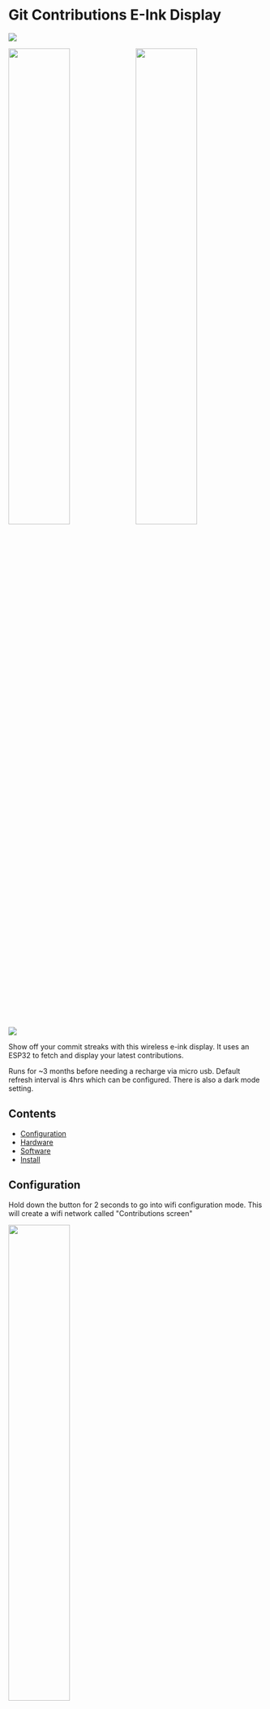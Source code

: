 # Git Contributions E-Ink Display

  <img src="showcase/hero.jpg" />
<p float="left">
  <img src="showcase/user_example2.jpg" width="49%" />  
  <img src="showcase/user_example1.jpg" width="49%" /> 
</p>
  <img src="showcase/hero_carousel.gif" />

Show off your commit streaks with this wireless e-ink display. It uses an ESP32 to fetch and display your latest
contributions.

Runs for ~3 months before needing a recharge via micro usb. Default refresh interval is 4hrs which can be configured.
There is also a dark mode setting.

## Contents

- [Configuration](#configuration)
- [Hardware](#hardware)
- [Software](#software)
- [Install](#install)

## Configuration

Hold down the button for 2 seconds to go into wifi configuration mode. This will create a wifi network called 
"Contributions screen"

<img src="showcase/config_mode.jpg" width="49%" />

Once connected with your phone or laptop press "Sign In" to open the browser configuration

<p float="left">
  <img src="showcase/network.jpg" width="49%"/>  
  <img src="showcase/config.jpg" width="49%" />  
</p>

After saving your configuration the device will restart with the updated settings

- If there's an issue with the wifi connection you'll get a striked through wifi symbol
- If there's an issue with fetching the commit data from the api then you'll get a striked through link icon

## Hardware

<img src="showcase/parts.jpg" />

- [LILYGO® T5 2.13inch E-Paper Development Board](https://lilygo.cc/products/t5-v2-3-1)
  - These are normally used as shopping center price displays but also happen to be the perfect dimensions for this 
    project. Shoutout to Lilygo for creating these neat little guys
  - I found the GDEM0213B74 to be a bit sharper than the DEPG0213BN which looked like it had some anti-aliasing built in
    that I couldn't disable
  - This specific board wasn't listed as supported by the greyscale gfx library however using one with similar specs did
    the trick
- 3.7V 1200mAh 603450 battery
  - 50mm x 34mm x 6mm
  - Great size for this project, fits quite snugly. A thinner battery might need something to prevent rattling around 
    like some double sided tape
  - The Lilygo comes with a 1.25mm 2pin JST connector so don't need to worry about finding one with that connector
- 3d printed case and stand available for free on [MakerWorld](https://makerworld.com/en/models/1427537-lilygo-t5-2-13-3d-printed-case#profileId-1483837)

  - Buttons and switch, secured lid with screws, thin screen bezels and a mechanism to keep the screen firmly at the
    front of the case.
  - For the wood style finish I printed with a Bambu Lab wood filament and applied an alcohol ink with a cheap and thick
    paintbrush
  - Other cases available:
    - Thingiverse model by [xl0e](https://www.thingiverse.com/thing:4670205)
    - Lilygo project by [Piotr-Kubica](https://github.com/piotr-kubica/weather-tiny)
    - Or build your own using this Lilygo reference model on [GrabCad](https://grabcad.com/library/lilygo-t5-2-13-1)

- M3 screws, 6mm
- M3 female thread inserts ~5.7mm
  - These are great, just push them into 3d prints with a soldering iron and you've got a perfect thread
- AWG 26-24 Heat shrink wire connectors or solder

The EleksCava creator has had success adapting the code to work with their screen [here](https://www.reddit.com/r/esp32/comments/1kgrwxk/comment/mrbv0fa)
<img src="showcase/elekscava.jpg" width="100%" />

## Software

- Configuration mode
  - When the esp32 wakes up we get a `esp_sleep_get_wakeup_cause` which we can use to determine whether it was due to 
    the button being pressed or the sleep timer. If it was the button we check it again after 2 seconds and if it's
    still `LOW` (pressed) then enter config mode
  - In the [CaptiveConfigServer](./src/CaptiveConfigServer.h) file the esp32 creates it's own wifi access point which
    when connected to uses a captive portal to show a html form. Before sending the html the current configuration
    values are injected into the forms inputs
  - When the user presses save they're navigated to /submit with the entered form values in the search params of the url
  - The esp32 then reads these and stores them in RTC memory before restarting
    - RTC memory persists through `esp_deep_sleep` but not when powered off
- Fetching contribution data
  - In the [ContributionsApi](./src/ContributionsApi.h) file the esp32 first tries to connect to wifi via the provided
    wifi ssid and password
  - Once connected it does an api request to the configured simplified contributions api that returns an integer[] 
    representing the level of commits for each day requested. e.g 2 weeks = `[1, 0, 3, 1, 4, 0, 0, 1, 0, 3, 1, 4, 0, -1, -1]`
    - -1 means the day is later in the week
    - 0 for no commits today
    - 1-4 for the level of commits
  - The custom [github-contributions-api](https://github.com/HarryHighPants/github-contributions-api) is available on 
    Github if you'd like to fork or host your own. It just uses the Github graphql api to fetch the data and then
    transforms it into the simplified integer[] response. It's written in NodeJS and Typescript. Technically this could
    serve as a habit tracker for other events using a different api that follows the same response structure, gym
    session for example
  - The retrieved data is deserialised using deserializeJson (probably overkill) and if it's changed, stored in RTC
    memory and rendered
- Rendering
  - In the [ScreenController](./src/ScreenController.h) file we're utilising the
    [Adafruit GFX Library](https://github.com/adafruit/Adafruit-GFX-Library) with a
    [greyscale e-ink display library](https://github.com/ZinggJM/GxEPD2_4G) to draw the shapes, icons and text
  - The icons were created using a mix of Javls [image2cpp](https://github.com/javl/image2cpp) tool and Cowboys
    [Bitmap code generator](https://bitmap-code-generator.benalman.com/)

## Install

To install the latest precompiled build on your esp32

1. Download the latest zip from the [releases page](https://github.com/HarryHighPants/esp32-git-contributions-epd/releases)
   and unzip it
2. Connect your esp32 to your computer via USB
3. Run `ls /dev/cu.usbserial-*` to find the serial port of your esp32
4. Run `esptool.py --chip esp32 --port <SERIAL_PORT> --baud 115200 write_flash -z 0x1000 bootloader.bin 0x8000 partitions.bin 0x10000 firmware.bin`
   - Where `<SERIAL_PORT>` is the serial port of your esp32from the previous step

## Development

If you'd like to develop the code yourself you can use PlatformIO to build and upload the code to your esp32.

1. Clone this repository
2. Install [PlatformIO](https://platformio.org/install/ide) in your IDE of choice.
3. Open the project in your IDE
4. Connect your esp32 to your computer via USB
5. Run `pio run -t upload` to build and upload the code to your esp32
6. Run `pio device monitor` to see the logs from your esp32
7. Make changes to the code and repeat steps 5 and 6 to see the changes

> [!TIP]
> You should be able to use your IDE's build/run tools to build and flash your esp32 once you have PlatformIO installed.  

### Releasing

To build a new version of the code for release, simply run the following command in the root of the project:

```bash
./bin/build-release-zip.sh
```
